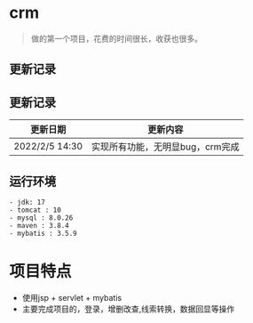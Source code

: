 # crm

>做的第一个项目，花费的时间很长，收获也很多。

## 更新记录
## 更新记录

|    更新日期     | 更新内容                                                     |
| :-------------: | ------------------------------------------------------------ |
| 2022/2/5 14:30 | 实现所有功能，无明显bug，crm完成                             |


## 运行环境

    - jdk: 17
    - tomcat : 10
    - mysql : 8.0.26
    - maven : 3.8.4
    - mybatis : 3.5.9

# 项目特点

- 使用jsp + servlet + mybatis
- 主要完成项目的，登录，增删改查,线索转换，数据回显等操作

